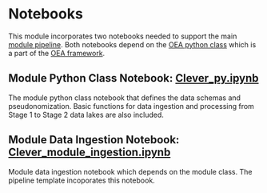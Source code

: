 # Notebooks

This module incorporates two notebooks needed to support the main [module pipeline](https://github.com/microsoft/OpenEduAnalytics/tree/main/modules/Digital_Learning_Apps_and_Platforms/Clever/pipeline). Both notebooks depend on the [OEA python class](https://github.com/microsoft/OpenEduAnalytics/blob/main/framework/notebook/OEA_py.ipynb) which is a part of the [OEA framework](https://github.com/microsoft/OpenEduAnalytics/tree/main/framework).

## Module Python Class Notebook: [Clever_py.ipynb](https://github.com/microsoft/OpenEduAnalytics/blob/main/modules/Digital_Learning_Apps_and_Platforms/Clever/notebook/Clever_py.ipynb)

The module python class notebook that defines the data schemas and pseudonomization. Basic functions for data ingestion and processing from Stage 1 to Stage 2 data lakes are also included.

## Module Data Ingestion Notebook: [Clever_module_ingestion.ipynb](https://github.com/microsoft/OpenEduAnalytics/blob/main/modules/Digital_Learning_Apps_and_Platforms/Clever/notebook/Clever_module_ingestion.ipynb)

Module data ingestion notebook which depends on the module class. The pipeline template incoporates this notebook. 
